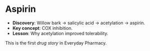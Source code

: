 # Aspirin

- **Discovery**: Willow bark → salicylic acid → acetylation → aspirin.  
- **Key concept**: COX inhibition.  
- **Lesson**: Why acetylation improved tolerability.  

This is the first *drug story* in Everyday Pharmacy.
